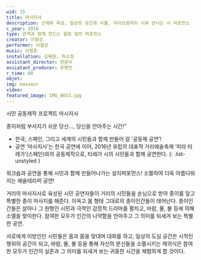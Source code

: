```yaml
---
wid: 15
title: 마사지사
description: 신체와 육성, 일상의 공간과 사물, 라이브음악이 시와 만나는 시 퍼포먼스
c_year: 2016
type: 관객과 함께 만드는 힐링 설치 퍼포먼스
creator: 이철성
performer: 이철성
music: 이정훈
installation: 김혜원, 하소정
assistant_director: 한윤미
assiatant_producer: 유병진
r_time: 60
objet: 
img: masseur
video: 
featured_image: IMG_8653.jpg
---
```


시민 공동제작 프로젝트 
마시지사 

종이처럼 부서지기 쉬운 당신..., 
당신을 안아주는 시간!” 

- 한국, 스페인, 그리고 세계의 시민들과 함께 만들어 갈 ‘공동체 공연’! 
- 공연 ‘마사지사’는 한국 공연에 이어, 2016년 유럽의 대표적 거리예술축제 ‘피라 타레가’(스페인)와의 공동제작으로, 타레가 시의 시민들과 함께 공연한다.
{: .list-unstyled }

워크숍과 공연을 통해 시민과 함께 만들어나가는 설치퍼포먼스! 
소멸하여 더욱 아름다워지는 예술테라피 공연! 

거리의 마사지사로 육성된 시민 공연자들이 거리의 시민들을 손님으로 받아 종이를 덮고 특별한 종이 마사지를 해준다. 이윽고 몸 형태 그대로의 종이인간들이 태어난다. 종이인간들은 살아나 그 원형인 시민과 극적인 감정적 드라마를 펼치고, 바람, 물, 불 등에 의해 소멸을 맞이한다. 참여한 모두가 인간의 나약함을 안아주고 그 의미를 되새겨 보는 특별한 공연.

서로에게 이방인인 시민들은 몸과 몸을 맞대며 대화를 하고, 일상의 도심 공간은 시적인 행위의 공간이 되고, 바람, 물, 불 등을 통해 자신의 분신들을 소멸시키는 제의식은 참여한 모두가 인간의 실존과 그 의미를 되새겨 보는 귀중한 시간을 체험하게 할 것이다.
